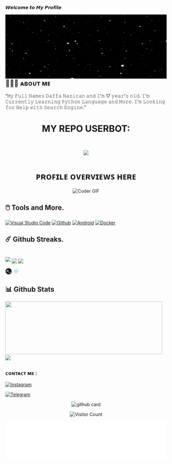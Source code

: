 𝙒𝙚𝙡𝙘𝙤𝙢𝙚 𝙩𝙤 𝙈𝙮 𝙋𝙧𝙤𝙛𝙞𝙡𝙚
<!-- Footer -->
<div align="left">
<img alt="DAPA" height="200" width="100%" src="https://github.com/Daffansaa/Daffansaa/raw/DAPA/Profile/Daffansaa[1].gif" width="200" height="140" align="right">
<br />

<h2 align="left">👨🏻‍💻 ᴀʙᴏᴜᴛ ᴍᴇ </h2>
“𝙼𝚢 𝙵𝚞𝚕𝚕 𝙽𝚊𝚖𝚎𝚜 𝙳𝚊𝚏𝚏𝚊 𝙽𝚊𝚣𝚒𝚛𝚊𝚗 𝚊𝚗𝚍 𝙸'𝚖 17 𝚢𝚎𝚊𝚛'𝚜 𝚘𝚕𝚍.
𝙸'𝚖 𝙲𝚞𝚛𝚛𝚎𝚗𝚝𝚕𝚢 𝙻𝚎𝚊𝚛𝚗𝚒𝚗𝚐 𝙿𝚢𝚝𝚑𝚘𝚗 𝙻𝚊𝚗𝚐𝚞𝚊𝚐𝚎 𝚊𝚗𝚍 𝙼𝚘𝚛𝚎.
𝙸’𝚖 𝙻𝚘𝚘𝚔𝚒𝚗𝚐 𝚏𝚘𝚛 𝙷𝚎𝚕𝚙 𝚠𝚒𝚝𝚑 𝚂𝚎𝚊𝚛𝚌𝚑 𝙴𝚗𝚐𝚒𝚗𝚎.”

## <h1 align="center"> MY REPO USERBOT:

# <h1 align="center">[<img src="https://media0.giphy.com/media/du3J3cXyzhj75IOgvA/giphy.gif">](https://github.com/Daffansaa/DAPA-UBOT)


### <h1 align="center"> ᴘʀᴏꜰɪʟᴇ ᴏᴠᴇʀᴠɪᴇᴡꜱ ʜᴇʀᴇ
</h1>
<p align="center">
    <abc>
    <img src="https://media.giphy.com/media/ZVik7pBtu9dNS/giphy.gif" alt="Coder GIF" width="500">
    </abc>
</h1>

## 🖱️ Tools and More.
<a href="#"><img alt="Visual Studio Code" src="https://img.shields.io/badge/-Visual%20Studio%20Code-23A9F2?style=flat-square&logo=Visual%20Studio%20Code&logoColor=white"/></a>
<a href="#"><img alt="Github" src="https://img.shields.io/badge/-Github-181717?style=flat-square&logo=GitHub&logoColor=white"/></a>
<a href="#"><img alt="Android" src="https://img.shields.io/badge/Android-3DDC84?logo=android&logoColor=white"></a>
<a href="#"><img alt="Docker" src="https://img.shields.io/badge/Docker-2CA5E0?style=flat-square&logo=docker&logoColor=white"></a>
	
## ☄️ Github Streaks.

  <br />
  <img height="180em" src="https://github-readme-streak-stats.herokuapp.com/?user=Daffansaa&hide_border=true" />
  <img align="center" src="https://github-profile-trophy.vercel.app/?username=Daffansaa&theme=juicyfresh&no-frame=true&row=1&&margin-w=20&no-bg=true"/>
  <img align="center" src="https://github-profile-trophy.vercel.app/?username=Daffansaa&theme=juicyfresh&no-frame=true&row=1&&margin-w=20&no-bg=true"/>



<code><img height="20" src="https://raw.githubusercontent.com/github/explore/80688e429a7d4ef2fca1e82350fe8e3517d3494d/topics/terminal/terminal.png"></code>
<code><img height="20" src="https://raw.githubusercontent.com/github/explore/80688e429a7d4ef2fca1e82350fe8e3517d3494d/topics/react/react.png"></code>

## 📊 Github Stats
<img align="left" width="490" height="165" src="https://github-readme-stats.vercel.app/api?username=Daffansaa&show_icons=true&hide_border=false&line_height=20&title_color=f69673&icon_color=1b93c9&show_owner=true"/>
<a href="https://github.com/Daffansaa"> <img align="center" src="https://github-readme-stats.vercel.app/api/top-langs/?username=Daffansaa&layout=compact&theme=white" /></a>

## <h3 align="left"> ᴄᴏɴᴛᴀᴄᴛ ᴍᴇ : </h3>
<p align="left"> <a href="https://instagram.com/Daffansaa" target="_blank"> <img src="https://img.shields.io/badge/Instagram-%23E4405F.svg?&style=for-the-badge&logo=Instagram&logoColor=white&color=071A2C" alt="Instagram"/></a> </p>
<p align="left"> <a href="https://t.me/MadBoyys" target="_blank"> <img src="https://img.shields.io/badge/Telegram-%23E4405F.svg?&style=for-the-badge&logo=Telegram&logoColor=white&color=071A2C" alt="Telegram"/></a> </p>


</details>

<div align="center">

![github card](https://github-readme-stats.vercel.app/api/pin/?username=Daffansaa&repo=DAPA-UBOT&theme=dark)	
	
<!-- Footer -->


![Visitor Count](https://profile-counter.glitch.me/Daffansaa/count.svg)
    
<img height="120" alt="Thanks For Visiting Me" width="100%" src="https://raw.githubusercontent.com/Daffansaa/Daffansaa/DAPA/Profile/marquee.svg" />
<br />
</div>

